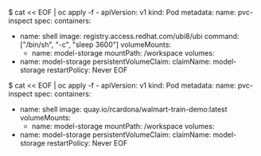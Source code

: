 $ cat << EOF | oc apply -f -
apiVersion: v1
kind: Pod
metadata:
  name: pvc-inspect
spec:
  containers:
  - name: shell
    image: registry.access.redhat.com/ubi8/ubi
    command: ["/bin/sh", "-c", "sleep 3600"]
    volumeMounts:
    - name: model-storage
      mountPath: /workspace
  volumes:
  - name: model-storage
    persistentVolumeClaim:
      claimName: model-storage
  restartPolicy: Never
EOF


$ cat << EOF | oc apply -f -
apiVersion: v1
kind: Pod
metadata:
  name: pvc-inspect
spec:
  containers:
  - name: shell
    image: quay.io/rcardona/walmart-train-demo:latest
    volumeMounts:
    - name: model-storage
      mountPath: /workspace
  volumes:
  - name: model-storage
    persistentVolumeClaim:
      claimName: model-storage
  restartPolicy: Never
EOF